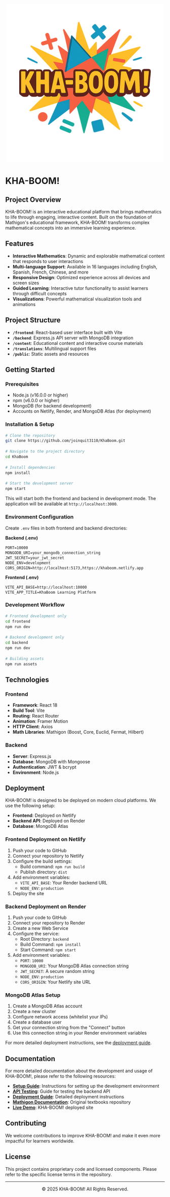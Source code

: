 <div align="center">
  <img src="frontend/public/logo.png" alt="KHA-BOOM! Logo" width="500">
</div>

# KHA-BOOM!

## Project Overview
KHA-BOOM! is an interactive educational platform that brings mathematics to life through engaging, interactive content. Built on the foundation of Mathigon's educational framework, KHA-BOOM! transforms complex mathematical concepts into an immersive learning experience.

## Features

- **Interactive Mathematics**: Dynamic and explorable mathematical content that responds to user interactions
- **Multi-language Support**: Available in 16 languages including English, Spanish, French, Chinese, and more
- **Responsive Design**: Optimized experience across all devices and screen sizes
- **Guided Learning**: Interactive tutor functionality to assist learners through difficult concepts
- **Visualizations**: Powerful mathematical visualization tools and animations

## Project Structure

- **`/frontend`**: React-based user interface built with Vite
- **`/backend`**: Express.js API server with MongoDB integration
- **`/content`**: Educational content and interactive course materials
- **`/translations`**: Multilingual support files
- **`/public`**: Static assets and resources

## Getting Started

### Prerequisites

- Node.js (v16.0.0 or higher)
- npm (v6.0.0 or higher)
- MongoDB (for backend development)
- Accounts on Netlify, Render, and MongoDB Atlas (for deployment)

### Installation & Setup

```bash
# Clone the repository
git clone https://github.com/joinquit3110/KhaBoom.git

# Navigate to the project directory
cd KhaBoom

# Install dependencies
npm install

# Start the development server
npm start
```

This will start both the frontend and backend in development mode. The application will be available at `http://localhost:3000`.

### Environment Configuration

Create `.env` files in both frontend and backend directories:

**Backend (.env)**
```
PORT=10000
MONGODB_URI=your_mongodb_connection_string
JWT_SECRET=your_jwt_secret
NODE_ENV=development
CORS_ORIGIN=http://localhost:5173,https://khaboom.netlify.app
```

**Frontend (.env)**
```
VITE_API_BASE=http://localhost:10000
VITE_APP_TITLE=KhaBoom Learning Platform
```

### Development Workflow

```bash
# Frontend development only
cd frontend
npm run dev

# Backend development only
cd backend
npm run dev

# Building assets
npm run assets
```

## Technologies

### Frontend
- **Framework**: React 18
- **Build Tool**: Vite
- **Routing**: React Router
- **Animation**: Framer Motion
- **HTTP Client**: Axios
- **Math Libraries**: Mathigon (Boost, Core, Euclid, Fermat, Hilbert)

### Backend
- **Server**: Express.js
- **Database**: MongoDB with Mongoose
- **Authentication**: JWT & bcrypt
- **Environment**: Node.js

## Deployment

KHA-BOOM! is designed to be deployed on modern cloud platforms. We use the following setup:

- **Frontend**: Deployed on Netlify
- **Backend API**: Deployed on Render
- **Database**: MongoDB Atlas

### Frontend Deployment on Netlify

1. Push your code to GitHub
2. Connect your repository to Netlify
3. Configure the build settings:
   - Build command: `npm run build`
   - Publish directory: `dist`
4. Add environment variables:
   - `VITE_API_BASE`: Your Render backend URL
   - `NODE_ENV`: `production`
5. Deploy the site

### Backend Deployment on Render

1. Push your code to GitHub
2. Connect your repository to Render
3. Create a new Web Service
4. Configure the service:
   - Root Directory: `backend`
   - Build Command: `npm install`
   - Start Command: `npm start`
5. Add environment variables:
   - `PORT`: `10000`
   - `MONGODB_URI`: Your MongoDB Atlas connection string
   - `JWT_SECRET`: A secure random string
   - `NODE_ENV`: `production`
   - `CORS_ORIGIN`: Your Netlify site URL

### MongoDB Atlas Setup

1. Create a MongoDB Atlas account
2. Create a new cluster
3. Configure network access (whitelist your IPs)
4. Create a database user
5. Get your connection string from the "Connect" button
6. Use this connection string in your Render environment variables

For more detailed deployment instructions, see the [deployment guide](docs/deployment.md).

## Documentation

For more detailed documentation about the development and usage of KHA-BOOM!, please refer to the following resources:

- **[Setup Guide](docs/setup.md)**: Instructions for setting up the development environment
- **[API Testing](docs/api-testing.md)**: Guide for testing the backend API
- **[Deployment Guide](docs/deployment.md)**: Detailed deployment instructions
- **[Mathigon Documentation](https://github.com/mathigon/textbooks)**: Original textbooks repository
- **[Live Demo](https://khaboom.netlify.app/)**: KHA-BOOM! deployed site

## Contributing

We welcome contributions to improve KHA-BOOM! and make it even more impactful for learners worldwide.

## License

This project contains proprietary code and licensed components. Please refer to the specific license terms in the repository.

---

<div align="center">
  <p>© 2025 KHA-BOOM! All Rights Reserved.</p>
</div>
